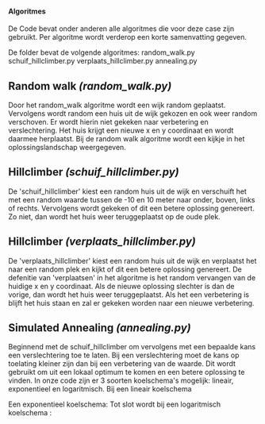 #### Algoritmes
De Code bevat onder anderen alle algoritmes die voor deze case zijn gebruikt.
Per algoritme wordt verderop een korte samenvatting gegeven.

De folder bevat de volgende algoritmes:
random_walk.py
schuif_hillclimber.py
verplaats_hillclimber.py
annealing.py


## Random walk *(random_walk.py)*
Door het random_walk algoritme wordt een wijk random geplaatst. Vervolgens wordt random een huis uit de wijk gekozen en ook weer random verschoven. Er wordt hierin niet gekeken naar verbetering en verslechtering. Het huis krijgt een nieuwe x en y coordinaat en wordt daarmee herplaatst. Bij de random walk algoritme wordt een kijkje in het oplossingslandschap weergegeven.

## Hillclimber *(schuif_hillclimber.py)*
De 'schuif_hillclimber' kiest een random huis uit de wijk en verschuift het met
een random waarde tussen de -10 en 10 meter naar onder, boven, links of rechts. Vervolgens wordt gekeken of dit een betere oplossing genereert. Zo niet, dan wordt het huis weer teruggeplaatst op de oude plek.

## Hillclimber *(verplaats_hillclimber.py)*
De 'verplaats_hillclimber' kiest een random huis uit de wijk en verplaatst het naar een random plek en kijkt of dit een betere oplossing genereert. De defenitie van 'verplaatsen' in het algoritme is het random vervangen van de huidige x en y coordinaat.
Als de nieuwe oplossing slechter is dan de vorige, dan wordt het huis weer teruggeplaatst. Als het een verbetering is blijft het huis staan en zal er gekeken worden naar een nieuwe verbetering.

## Simulated Annealing *(annealing.py)*
Beginnend met de schuif_hillclimber om vervolgens met een bepaalde kans een
verslechtering toe te laten. Bij een verslechtering moet de kans op
toelating kleiner zijn dan bij een verbetering van de waarde. Dit wordt gebruikt om
uit een lokaal optimum te komen en een betere oplossing te vinden.
In onze code zijn er 3 soorten koelschema's mogelijk: lineair, exponentieel en logaritmisch. Bij een lineair koelschema


Een exponentieel koelschema:
Tot slot wordt bij een logaritmisch koelschema :
